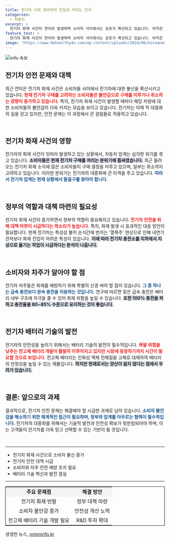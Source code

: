```yaml
---
title: 전기차 시대 포비아의 진실과 커지는 간극
categories:
  - 자동차
excerpt: >
  전기차 화재 사건이 연이어 발생하며 소비자 사이에서는 공포가 확산되고 있습니다. 아직은 전기차 구매 시점이 아니다는 인식이 퍼지며 판매 둔화가 우려됩니다. 전문가들은 즉각적인 안전 대책 마련이 시급하다고 강조합니다.
feature_text: >
  전기차 화재 사건이 연이어 발생하며 소비자 사이에서는 공포가 확산되고 있습니다. 아직은 전기차 구매 시점이 아니다는 인식이 퍼지며 판매 둔화가 우려됩니다. 전문가들은 즉각적인 안전 대책 마련이 시급하다고 강조합니다.
image: 'https://www.behealthy4u.com/wp-content/uploads/2024/06/koreanews.jpg'
---
```


<p><img src="https://www.behealthy4u.com/wp-content/uploads/2024/06/koreanews.jpg" alt="info 속보" /></p>

<h2 data-ke-size="size26">전기차 안전 문제와 대책</h2>

<p>최근 연이은 전기차 화재 사건은 소비자들 사이에서 전기차에 대한 불신을 확산시키고 있습니다. <b><span style="color: #ee2323;">현재 전기차 구매를 고려하는 소비자들은 불안감으로 구매를 미루거나 취소하는 경향이 증가하고 있습니다.</span></b> 특히, 전기차 화재 사건이 발생할 때마다 해당 차량에 대한 소비자들의 불안감이 더욱 커지는 모습을 보이고 있습니다. 전기차는 이제 막 대중화의 길을 걷고 있지만, 안전 문제는 이 과정에서 큰 걸림돌로 작용하고 있습니다.</p>

<p data-ke-size="size16">&nbsp;</p>

<h2 data-ke-size="size26">전기차 화재 사건의 영향</h2>

<p>전기차의 화재 사건이 잇따라 발생하고 있는 상황에서, 자동차 업계는 심각한 위기를 겪고 있습니다. <b><span style="background-color: #21538527;">소비자들은 현재 전기차 구매를 꺼리는 분위기에 휩싸였습니다.</span></b> 최근 들려오는 전기차 화재 소식에 많은 소비자들이 구매 결정을 미루고 있으며, 일부는 취소까지 고려하고 있습니다. 이러한 분위기는 전기차의 대중화에 큰 타격을 주고 있습니다. <b><span style="color: #1a5490;">따라서 전기차 업계는 현재 상황에서 탈출구를 찾아야 합니다.</span></b></p>

<p data-ke-size="size16">&nbsp;</p>

<h2 data-ke-size="size26">정부의 역할과 대책 마련의 필요성</h2>

<p>전기차 화재 사건이 증가하면서 정부의 역할이 중요해지고 있습니다. <b><span style="color: #ee2323;">전기차 안전을 위해 대책 마련이 시급하다는 목소리가 높습니다.</span></b> 특히, 화재 발생 시 효과적인 대응 방안이 필요합니다. 현재 전기차는 특성상 불이 순식간에 번지는 '열폭주' 현상으로 인해 내연기관차보다 화재 진압이 어려운 특성이 있습니다. <b><span style="background-color: #21538527;">이에 따라 전기차 충전소를 지하에서 지상으로 옮기는 작업이 시급하다는 분석이 나옵니다.</span></b></p>

<p data-ke-size="size16">&nbsp;</p>

<h2 data-ke-size="size26">소비자와 차주가 알아야 할 점</h2>

<p>전기차 차주들은 화재를 예방하기 위해 특별히 신경 써야 할 점이 있습니다. <b><span style="color: #1a5490;">그 중 하나는 급속 충전보다 완속 충전을 이용하는 것입니다.</span></b> 연구에 따르면 잦은 급속 충전은 배터리 내부 구조에 자극을 줄 수 있어 화재 위험을 높일 수 있습니다. <b><span style="background-color: #21538527;">또한 100% 충전을 피하고 충전율을 80~85% 수준으로 유지하는 것이 좋습니다.</span></b></p>

<p data-ke-size="size16">&nbsp;</p>

<h2 data-ke-size="size26">전기차 배터리 기술의 발전</h2>

<p>전기차의 안전성을 높이기 위해서는 배터리 기술의 발전이 필수적입니다. <b><span style="color: #ee2323;">폭발 위험을 낮추는 전고체 배터리 개발이 활발히 이루어지고 있지만 시장에 등장하기까지 시간이 필요할 것으로 보입니다.</span></b> 전고체 배터리는 인화성 액체 전해질을 고체로 대체하여 배터리의 안정성을 높일 수 있는 제품입니다. <b><span style="background-color: #21538527;">하지만 현재로서는 양산이 쉽지 않다는 점에서 우려가 있습니다.</span></b></p>

<p data-ke-size="size16">&nbsp;</p>

<h2 data-ke-size="size26">결론: 앞으로의 과제</h2>

<p>결과적으로, 전기차 안전 문제는 해결해야 할 시급한 과제로 남아 있습니다. <b><span style="color: #1a5490;">소비자 불안감을 해소하기 위한 체계적인 접근이 필요하며, 정부와 업계를 아우르는 협력이 필수적입니다.</span></b> 전기차의 대중화를 위해서는 기술적 발전과 안전성 확보가 뒷받침되어야 하며, 이는 고객들이 전기차를 더욱 믿고 선택할 수 있는 기반이 될 것입니다.</p>

<p data-ke-size="size16">&nbsp;</p>

<hr>

<ul>
    <li>전기차 화재 사건으로 소비자 불신 증가</li>
    <li>전기차 안전 대책 시급</li>
    <li>소비자와 차주 안전 예방 조치 필요</li>
    <li>배터리 기술 혁신과 발전 절실</li>
</ul>

<hr>

<table style="width: 100%; border-collapse: collapse; border: 1px solid black;">
    <tr style="background-color: #f4f4f4;">
        <td style="text-align: center; height: 30px;"><b>주요 문제점</b></td>
        <td style="text-align: center; height: 30px;"><b>해결 방안</b></td>
    </tr>
    <tr>
        <td style="text-align: center; height: 30px;">전기차 화재 빈발</td>
        <td style="text-align: center; height: 30px;">정부 대책 마련</td>
    </tr>
    <tr>
        <td style="text-align: center; height: 30px;">소비자 불안감 증가</td>
        <td style="text-align: center; height: 30px;">안전성 개선 노력</td>
    </tr>
    <tr>
        <td style="text-align: center; height: 30px;">전고체 배터리 기술 개발 필요</td>
        <td style="text-align: center; height: 30px;">R&D 투자 확대</td>
    </tr>
</table>
생생한 뉴스, <a href="https://onioninfo.kr" rel="dofollow">onioninfo.kr</a>


